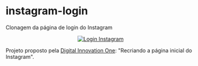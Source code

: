 # instagram-login
Clonagem da página de login do Instagram

<p align="center">
  <a href="https://BrendaVieira.github.io/instagram-login/">
    <img src="https://github.com/BrendaVieira/instagram-login/blob/master/img/result.jpg" alt="Login Instagram" />
  </a>

Projeto proposto pela [Digital Innovation One](https://web.digitalinnovation.one/home "Digital Innovation One"): "Recriando a página inicial do Instagram".
